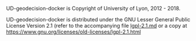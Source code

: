 

UD-geodecision-docker is Copyright of University of Lyon, 2012 - 2018.

UD-geodecision-docker is distributed under the GNU Lesser General Public License Version 2.1 (refer to the accompanying file [lgpl-2.1.md](lgpl-2.1.md) or a copy at https://www.gnu.org/licenses/old-licenses/lgpl-2.1.html
